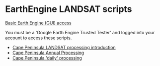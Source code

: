 EarthEngine LANDSAT scripts
=================
[Basic Earth Engine (GUI) access](https://earthengine.google.org/#intro)


You must be a 'Google Earth Engine Trusted Tester' and logged into your account to access these scripts.

* [Cape Peninsula LANDSAT processing introduction](https://ee-api.appspot.com/83232998ef824dc09d5fe708989973f6)
* [Cape Peninsula Annual Processing](https://ee-api.appspot.com/4d6ff24258b67605a6523af0c21d213f) 
* [Cape Peninsula 'daily' processing](https://ee-api.appspot.com/43538b3887ad10c065569bc411957c75)

